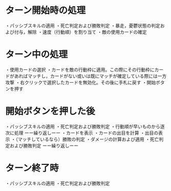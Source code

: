 # ターン開始時の処理
・パッシブスキルの適用
・死亡判定および勝敗判定
・暴走，憂鬱状態の判定および付与，解除
・速度（行動順）を割り当て
・敵の使用カードの確定

# ターン中の処理
・使用カードの選択
・カードを敵の行動枠に適用。この際にその行動枠にカードがあればマッチし，カードがない或いは既にマッチが確定している際には一方攻撃
・右クリックで選択したカードを無効化。その後に手札に戻す
・開始ボタンを押す

# 開始ボタンを押した後
・パッシブスキルの適用
・死亡判定および勝敗判定
・行動順が早いものから逐次に処理
ーー繰り返しーー
・カードを表示
・カードの出目を計算
・出目の表示
・（マッチしているなら）勝敗の判定
・ダメージの計算および適用
・死亡判定および勝敗判定
ーー繰り返しーー

# ターン終了時
・パッシブスキルの適用
・死亡判定および勝敗判定


